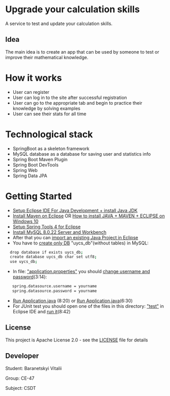 # Upgrade your calculation skills
A service to test and update your calculation skills.
## Idea
The main idea is to create an app that can be used by someone to test or improve their mathematical knowledge. 
# How it works
- User can register
- User can log in to the site after successful registration
- User can go to the appropriate tab and begin to practice their knowledge by solving examples
- User can see their stats for all time
# Technological stack
- SpringBoot as a skeleton framework
- MySQL database as a database for saving user and statistics info
- Spring Boot Maven Plugin
- Spring Boot DevTools
- Spring Web
- Spring Data JPA
# Getting Started
- [Setup Eclipse IDE For Java Development + install Java JDK](https://www.youtube.com/watch?v=i8rjkre_RYw)
- [Install Maven on Eclipse](https://www.youtube.com/watch?v=2UilpPZi9hQ) OR [How to install JAVA + MAVEN + ECLIPSE on Windows 10](https://www.youtube.com/watch?v=9A425SE59SQ)
- [Setup Spring Tools 4 for Eclipse](https://www.youtube.com/watch?v=DKW6IlUrxG8)
- [Install MySQL 8.0.22 Server and Workbench](https://www.youtube.com/watch?v=OM4aZJW_Ojs)
- After that you can [import an existing Java Project in Eclipse](https://www.youtube.com/watch?v=R3k8S28pr1c)
- You have to [create only DB](https://www.youtube.com/watch?v=OnXB3ZRrOW0) "uycs_db"(without tables) in MySQL:
```bash
  drop database if exists uycs_db;
  create database uycs_db char set utf8;
  use uycs_db;
```
- In file: ["application.properties"](https://github.com/VitaliiBaranetskyi/UpgradeYourCalculationSkills/blob/develop/src/main/resources/application.properties) you should [change username and password](https://www.youtube.com/watch?v=8mlM9s--xfw)(3:14):
```bash
   spring.datasource.username = yourname
   spring.datasource.password = yourname
```

- [Run Application.java](https://www.youtube.com/watch?v=LkZP74GKfvA) (8:20) or [Run Application.java](https://www.youtube.com/watch?v=8mlM9s--xfw)(6:30)
- For JUnit test you should open one of the files in this directory: ["test"](https://github.com/VitaliiBaranetskyi/UpgradeYourCalculationSkills/tree/develop/src/test/java/com/github/vitaliibaranetskyi/uycs) in Eclipse IDE and [run it](https://www.youtube.com/watch?v=tkzJsP7NP54)(8:42)
## License
This project is Apache License 2.0 - see the [LICENSE](LICENSE) file for details
## Developer
Student: Baranetskyi Vitalii

Group: CE-47

Subject: CSDT
